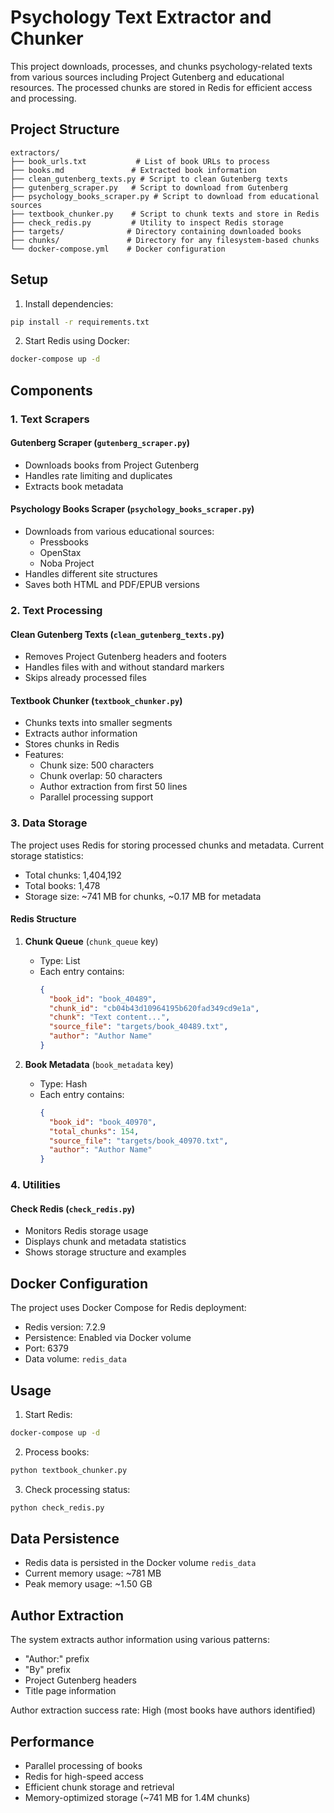 # Psychology Text Extractor and Chunker

This project downloads, processes, and chunks psychology-related texts from various sources including Project Gutenberg and educational resources. The processed chunks are stored in Redis for efficient access and processing.

## Project Structure

```
extractors/
├── book_urls.txt           # List of book URLs to process
├── books.md               # Extracted book information
├── clean_gutenberg_texts.py # Script to clean Gutenberg texts
├── gutenberg_scraper.py   # Script to download from Gutenberg
├── psychology_books_scraper.py # Script to download from educational sources
├── textbook_chunker.py    # Script to chunk texts and store in Redis
├── check_redis.py         # Utility to inspect Redis storage
├── targets/              # Directory containing downloaded books
├── chunks/               # Directory for any filesystem-based chunks
└── docker-compose.yml    # Docker configuration
```

## Setup

1. Install dependencies:
```bash
pip install -r requirements.txt
```

2. Start Redis using Docker:
```bash
docker-compose up -d
```

## Components

### 1. Text Scrapers

#### Gutenberg Scraper (`gutenberg_scraper.py`)
- Downloads books from Project Gutenberg
- Handles rate limiting and duplicates
- Extracts book metadata

#### Psychology Books Scraper (`psychology_books_scraper.py`)
- Downloads from various educational sources:
  - Pressbooks
  - OpenStax
  - Noba Project
- Handles different site structures
- Saves both HTML and PDF/EPUB versions

### 2. Text Processing

#### Clean Gutenberg Texts (`clean_gutenberg_texts.py`)
- Removes Project Gutenberg headers and footers
- Handles files with and without standard markers
- Skips already processed files

#### Textbook Chunker (`textbook_chunker.py`)
- Chunks texts into smaller segments
- Extracts author information
- Stores chunks in Redis
- Features:
  - Chunk size: 500 characters
  - Chunk overlap: 50 characters
  - Author extraction from first 50 lines
  - Parallel processing support

### 3. Data Storage

The project uses Redis for storing processed chunks and metadata. Current storage statistics:
- Total chunks: 1,404,192
- Total books: 1,478
- Storage size: ~741 MB for chunks, ~0.17 MB for metadata

#### Redis Structure

1. **Chunk Queue** (`chunk_queue` key)
   - Type: List
   - Each entry contains:
     ```json
     {
       "book_id": "book_40489",
       "chunk_id": "cb04b43d10964195b620fad349cd9e1a",
       "chunk": "Text content...",
       "source_file": "targets/book_40489.txt",
       "author": "Author Name"
     }
     ```

2. **Book Metadata** (`book_metadata` key)
   - Type: Hash
   - Each entry contains:
     ```json
     {
       "book_id": "book_40970",
       "total_chunks": 154,
       "source_file": "targets/book_40970.txt",
       "author": "Author Name"
     }
     ```

### 4. Utilities

#### Check Redis (`check_redis.py`)
- Monitors Redis storage usage
- Displays chunk and metadata statistics
- Shows storage structure and examples

## Docker Configuration

The project uses Docker Compose for Redis deployment:
- Redis version: 7.2.9
- Persistence: Enabled via Docker volume
- Port: 6379
- Data volume: `redis_data`

## Usage

1. Start Redis:
```bash
docker-compose up -d
```

2. Process books:
```bash
python textbook_chunker.py
```

3. Check processing status:
```bash
python check_redis.py
```

## Data Persistence

- Redis data is persisted in the Docker volume `redis_data`
- Current memory usage: ~781 MB
- Peak memory usage: ~1.50 GB

## Author Extraction

The system extracts author information using various patterns:
- "Author:" prefix
- "By" prefix
- Project Gutenberg headers
- Title page information

Author extraction success rate: High (most books have authors identified)

## Performance

- Parallel processing of books
- Redis for high-speed access
- Efficient chunk storage and retrieval
- Memory-optimized storage (~741 MB for 1.4M chunks) 